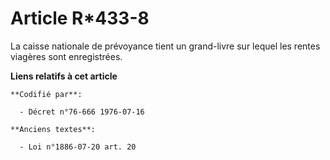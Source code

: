 # Article R*433-8

La caisse nationale de prévoyance tient un grand-livre sur lequel les rentes viagères sont enregistrées.

**Liens relatifs à cet article**

	**Codifié par**:

	  - Décret n°76-666 1976-07-16

	**Anciens textes**:

	  - Loi n°1886-07-20 art. 20
